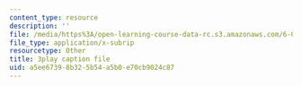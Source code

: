 ```yaml
---
content_type: resource
description: ''
file: /media/https%3A/open-learning-course-data-rc.s3.amazonaws.com/6-004-computation-structures-spring-2017/a5ee67398b325b54a5b0e70cb9024c87_hmPiuS0PqCs.vtt
file_type: application/x-subrip
resourcetype: Other
title: 3play caption file
uid: a5ee6739-8b32-5b54-a5b0-e70cb9024c87
---
```

